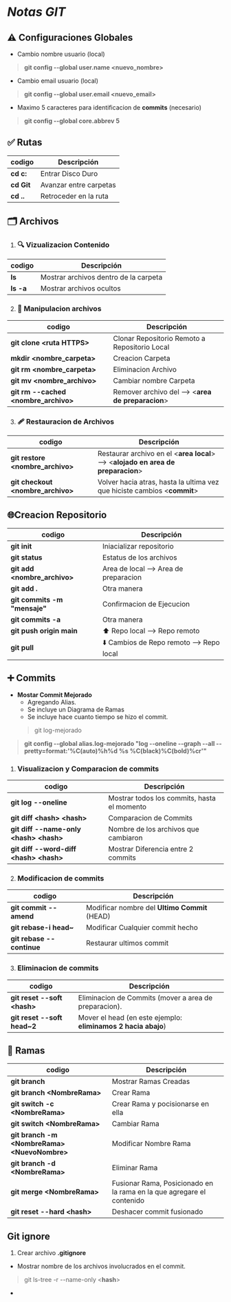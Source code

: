 # *Notas GIT* 

## ⚠️ **Configuraciones Globales**
- Cambio nombre usuario (local)
> **git config --global user.name <**nuevo_nombre**>**
- Cambio email usuario (local)
> **git config --global user.email <**nuevo_email**>**
- Maximo 5 caracteres para identificacion de **commits** (necesario)
> **git config --global core.abbrev 5**



## ✅ **Rutas**
|   codigo       | Descripción               
|------------|---------------------------|
| **cd c:**   | Entrar Disco Duro             
| **cd Git** | Avanzar entre carpetas                  
| **cd ..**     | Retroceder en la ruta|    

## 🗂️ **Archivos**

1. ### 🔍 **Vizualizacion Contenido**

|   codigo       | Descripción               
|------------|---------------------------|
| **ls**    | Mostrar archivos dentro de la carpeta |
| **ls -a** | Mostrar archivos ocultos| 

2. ### 🔗 **Manipulacion archivos**

|   codigo       | Descripción               
|------------|---------------------------|
| **git clone <**ruta HTTPS**>**    | Clonar Repositorio Remoto a Repositorio Local |
| **mkdir <nombre_carpeta>**|Creacion Carpeta|
| **git rm <nombre_carpeta>**|Eliminacion Archivo|
| **git mv  <nombre_archivo>**|Cambiar nombre Carpeta|
| **git rm --cached <nombre_archivo>**|Remover archivo del --> <**area de preparacion**>|


3. ### 🩹 **Restauracion de Archivos**

|   codigo       | Descripción               
|------------|---------------------------|
| **git restore <nombre_archivo>**    | Restaurar archivo en el <**area local**> --> <**alojado en area de preparacion**> |
| **git checkout <nombre_archivo>**|Volver hacia atras, hasta la ultima vez que hiciste cambios <**commit**>|




## 🌐**Creacion Repositorio**

| codigo       | Descripción               | 
|------------|---------------------------|
| **git init**   | Iniacializar repositorio       
| **git status** | Estatus de los archivos                  
| **git add <nombre_archivo>**     | Area de local --> Area de preparacion|    
| **git add .**     | Otra manera|    
| **git commits -m "mensaje"**     | Confirmacion de Ejecucion|   
| **git commits -a**     | Otra manera|   
| **git push origin main**     | ⬆️ Repo local --> Repo remoto|    
| **git pull**     | ⬇️ Cambios de Repo remoto --> Repo local|    








## ➕ **Commits**

- **Mostar Commit Mejorado**
    - Agregando Alias.
    - Se incluye un Diagrama de Ramas
    - Se incluye hace cuanto tiempo se hizo el commit.
    > git log-mejorado
>  **git config --global alias.log-mejorado "log --oneline --graph --all --pretty=format:'%C(auto)%h%d %s %C(black)%C(bold)%cr'"**

1. ### **Visualizacion y Comparacion de commits**

| codigo       | Descripción               | 
|------------|---------------------------|
| **git log --oneline**   | Mostrar todos los commits, hasta el momento
| **git diff <**hash**> <**hash**>**   | Comparacion de Commits
| **git diff --name-only <**hash**> <**hash**>**   | Nombre de los archivos que cambiaron
| **git diff --word-diff <**hash**> <**hash**>**   | Mostrar Diferencia entre 2 commits


2. ### **Modificacion de commits**

| codigo       | Descripción               | 
|------------|---------------------------|
| **git commit --amend**   | Modificar nombre del **Ultimo Commit** (HEAD)
| **git rebase-i head~**    |      Modificar Cualquier commit hecho          |
| **git rebase --continue**   |     Restaurar ultimos commit           |



3. ### **Eliminacion de commits**
| codigo       | Descripción               | 
|------------|---------------------------|
| **git reset --soft <**hash**>**   |Eliminacion de Commits (mover a area de preparacion).
| **git reset --soft head~2**        |Mover el head (en este ejemplo: **eliminamos 2 hacia abajo**)            |





## 🌿 **Ramas**

|   codigo       | Descripción               | 
|------------|---------------------------|
| **git branch**   | Mostrar Ramas Creadas 
| **git branch <**NombreRama**>**   | Crear Rama 
| **git switch -c <**NombreRama**>**   | Crear Rama y pocisionarse en ella 
| **git switch <**NombreRama**>**   | Cambiar Rama 
| **git branch -m <**NombreRama**> <**NuevoNombre**>**   |  Modificar Nombre Rama 
| **git branch -d <**NombreRama**>**   | Eliminar Rama 
| **git merge <**NombreRama**>**   | Fusionar Rama, Posicionado en la rama en la que agregare el contenido
| **git reset --hard <**hash**>**   | Deshacer commit fusionado




## **Git ignore**

1. Crear archivo **.gitignore**

- Mostrar nombre de los archivos involucrados en el commit.
> git ls-tree -r --name-only <**hash**>

-